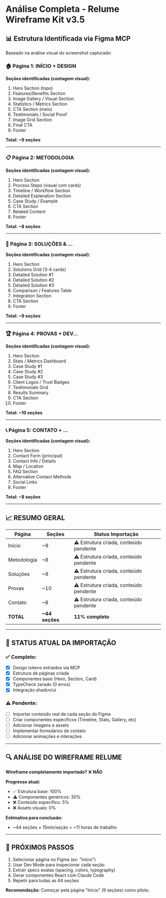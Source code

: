 # Análise Completa - Relume Wireframe Kit v3.5

## 📊 Estrutura Identificada via Figma MCP

Baseado na análise visual do screenshot capturado:

### 🏠 Página 1: INÍCIO + DESIGN
**Seções identificadas (contagem visual):**
1. Hero Section (topo)
2. Features/Benefits Section
3. Image Gallery / Visual Section
4. Statistics / Metrics Section
5. CTA Section (meio)
6. Testimonials / Social Proof
7. Image Grid Section
8. Final CTA
9. Footer

**Total: ~9 seções**

---

### 📋 Página 2: METODOLOGIA
**Seções identificadas (contagem visual):**
1. Hero Section
2. Process Steps (visual com cards)
3. Timeline / Workflow Section
4. Detailed Explanation Section
5. Case Study / Example
6. CTA Section
7. Related Content
8. Footer

**Total: ~8 seções**

---

### 🔧 Página 3: SOLUÇÕES & ...
**Seções identificadas (contagem visual):**
1. Hero Section
2. Solutions Grid (3-4 cards)
3. Detailed Solution #1
4. Detailed Solution #2
5. Detailed Solution #3
6. Comparison / Features Table
7. Integration Section
8. CTA Section
9. Footer

**Total: ~9 seções**

---

### 🏆 Página 4: PROVAS + DEV...
**Seções identificadas (contagem visual):**
1. Hero Section
2. Stats / Metrics Dashboard
3. Case Study #1
4. Case Study #2
5. Case Study #3
6. Client Logos / Trust Badges
7. Testimonials Grid
8. Results Summary
9. CTA Section
10. Footer

**Total: ~10 seções**

---

### 📞 Página 5: CONTATO + ...
**Seções identificadas (contagem visual):**
1. Hero Section
2. Contact Form (principal)
3. Contact Info / Details
4. Map / Location
5. FAQ Section
6. Alternative Contact Methods
7. Social Links
8. Footer

**Total: ~8 seções**

---

## 📈 RESUMO GERAL

| Página | Seções | Status Importação |
|--------|--------|-------------------|
| Início | ~9 | ⚠️ Estrutura criada, conteúdo pendente |
| Metodologia | ~8 | ⚠️ Estrutura criada, conteúdo pendente |
| Soluções | ~9 | ⚠️ Estrutura criada, conteúdo pendente |
| Provas | ~10 | ⚠️ Estrutura criada, conteúdo pendente |
| Contato | ~8 | ⚠️ Estrutura criada, conteúdo pendente |
| **TOTAL** | **~44 seções** | **11% completo** |

---

## 🎯 STATUS ATUAL DA IMPORTAÇÃO

### ✅ Completo:
- [x] Design tokens extraídos via MCP
- [x] Estrutura de páginas criada
- [x] Componentes base (Hero, Section, Card)
- [x] TypeCheck zerado (0 erros)
- [x] Integração shadcn/ui

### ⚠️ Pendente:
- [ ] Importar conteúdo real de cada seção do Figma
- [ ] Criar componentes específicos (Timeline, Stats, Gallery, etc)
- [ ] Adicionar imagens e assets
- [ ] Implementar formulários de contato
- [ ] Adicionar animações e interações

---

## 🔍 ANÁLISE DO WIREFRAME RELUME

**Wireframe completamente importado?** ❌ **NÃO**

**Progresso atual:**
- ✅ Estrutura base: 100%
- ⚠️ Componentes genéricos: 30%
- ❌ Conteúdo específico: 5%
- ❌ Assets visuais: 0%

**Estimativa para conclusão:**
- ~44 seções × 15min/seção = ~11 horas de trabalho

---

## 📝 PRÓXIMOS PASSOS

1. Selecionar página no Figma (ex: "Início")
2. Usar Dev Mode para inspecionar cada seção
3. Extrair specs exatas (spacing, colors, typography)
4. Gerar componentes React com Claude Code
5. Repetir para todas as 44 seções

**Recomendação:** Começar pela página "Início" (9 seções) como piloto.
